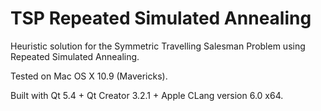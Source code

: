# TSP Repeated Simulated Annealing
Heuristic solution for the Symmetric Travelling Salesman Problem using Repeated Simulated Annealing.

Tested on Mac OS X 10.9 (Mavericks).

Built with Qt 5.4 + Qt Creator 3.2.1 + Apple CLang version 6.0 x64.
